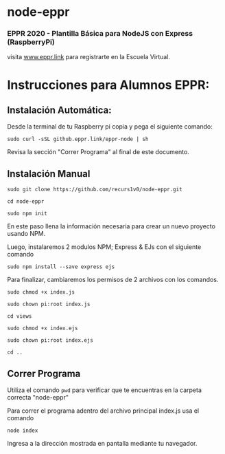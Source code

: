 # node-eppr
### EPPR 2020 - Plantilla Básica para NodeJS con Express (RaspberryPi)
visita www.eppr.link para registrarte en la Escuela Virtual. 

# Instrucciones para Alumnos EPPR:

## Instalación Automática:
Desde la terminal de tu Raspberry pi copia y pega el siguiente comando:

`sudo curl -sSL github.eppr.link/eppr-node | sh` 

Revisa la sección "Correr Programa" al final de este documento.

## Instalación Manual

`sudo git clone https://github.com/recurs1v0/node-eppr.git`

`cd node-eppr`

`sudo npm init` 

En este paso llena la información necesaria para crear un nuevo proyecto usando NPM.

Luego, instalaremos 2 modulos NPM; Express & EJs con el siguiente comando

`sudo npm install --save express ejs` 

Para finalizar, cambiaremos los permisos de 2 archivos con los comandos.

`sudo chmod +x index.js` 

`sudo chown pi:root index.js` 

`cd views` 

`sudo chmod +x index.ejs` 

`sudo chown pi:root index.ejs` 

`cd ..` 

## Correr Programa

Utiliza el comando
`pwd` 
para verificar que te encuentras en la carpeta correcta "node-eppr"

Para correr el programa adentro del archivo principal index.js usa el comando

`node index` 

Ingresa a la dirección mostrada en pantalla mediante tu navegador.

